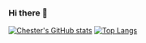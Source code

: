 ### Hi there 👋

[![Chester's GitHub stats](https://github-readme-stats.vercel.app/api?username=Chesterwongz)](https://github.com/anuraghazra/github-readme-stats)
[![Top Langs](https://github-readme-stats.vercel.app/api/top-langs/?username=Chesterwongz)](https://github.com/Chesterwongz/github-readme-stats)

<!--
**Chesterwongz/Chesterwongz** is a ✨ _special_ ✨ repository because its `README.md` (this file) appears on your GitHub profile.

Here are some ideas to get you started:

- 🔭 I’m currently working on ...
- 🌱 I’m currently learning ...
- 👯 I’m looking to collaborate on ...
- 🤔 I’m looking for help with ...
- 💬 Ask me about ...
- 📫 How to reach me: ...
- 😄 Pronouns: ...
- ⚡ Fun fact: ...
-->

